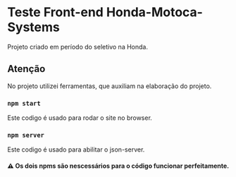 # Teste Front-end Honda-Motoca-Systems

Projeto criado em período do seletivo na Honda.

## Atenção

No projeto utilizei ferramentas, que auxiliam na elaboração do projeto.

### `npm start`

Este codigo é usado para rodar o site no browser.

### `npm server`

Este codigo é usado para abilitar o json-server.

#### ⚠️ Os dois npms são nescessários para o código funcionar perfeitamente.
